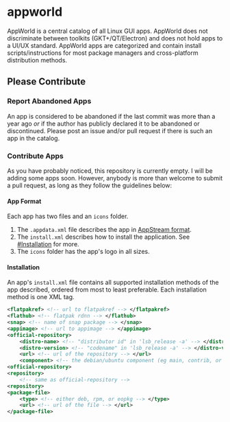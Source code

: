 # appworld
AppWorld is a central catalog of all Linux GUI apps. AppWorld does not discriminate between toolkits (GKT+/QT/Electron) and does not hold apps to a UI/UX standard. AppWorld apps are categorized and contain install scripts/instructions for most package managers and cross-platform distribution methods.

## Please Contribute
### Report Abandoned Apps
An app is considered to be abandoned if the last commit was more than a year ago *or* if the author has publicly declared it to be abandoned or discontinued. Please post an issue and/or pull request if there is such an app in the catalog.
### Contribute Apps
As you have probably noticed, this repository is currently empty. I will be adding some apps soon. However, anybody is more than welcome to submit a pull request, as long as they follow the guidelines below:
#### App Format
Each app has two files and an `icons` folder.
1. The `.appdata.xml` file describes the app in [AppStream format](https://www.freedesktop.org/wiki/Distributions/AppStream/).
2. The `install.xml` describes how to install the application. See [#Installation](#installation) for more.
2. The `icons` folder has the app's logo in all sizes.

#### Installation
An app's `install.xml` file contains all supported installation methods of the app described, ordered from most to least preferable. Each installation method is one XML tag.
```xml
<flatpakref> <!-- url to flatpakref --> </flatpakref>
<flathub> <!-- flatpak rdnn --> </flathub>
<snap> <!-- name of snap package --> </snap>
<appimage> <!-- url to appimage --> </appimage>
<official-repository>
    <distro-name> <!-- "distributor id" in 'lsb_release -a' --> </distro-name>
    <distro-version> <!-- "codename" in 'lsb_release -a' --> </distro-version> 
    <url> <!-- url of the repository --> </url>
    <component> <!-- the debian/ubuntu component (eg main, contrib, or multiverse) --> </component>
<official-repository>
<repository>
    <!-- same as official-repository -->
<repository>
<package-file>
    <type> <!-- either deb, rpm, or eopkg --> </type>
    <url> <!-- url of the file --> </url>
</package-file>
```

